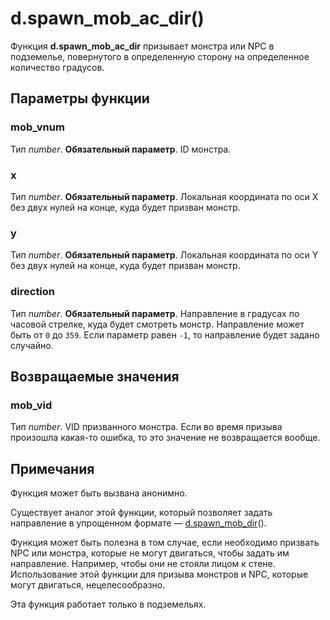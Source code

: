 # d.spawn_mob_ac_dir()
Функция **d.spawn_mob_ac_dir** призывает монстра или NPC в подземелье, повернутого в определенную сторону на определенное количество градусов.

## Параметры функции
### mob_vnum
Тип *number*. **Обязательный параметр**. ID монстра.

### x
Тип *number*. **Обязательный параметр**. Локальная координата по оси X без двух нулей на конце, куда будет призван монстр.

### y
Тип *number*. **Обязательный параметр**. Локальная координата по оси Y без двух нулей на конце, куда будет призван монстр.

### direction
Тип *number*. **Обязательный параметр**. Направление в градусах по часовой стрелке, куда будет смотреть монстр. Направление может быть от `0` до `359`. Если параметр равен `-1`, то направление будет задано случайно.

## Возвращаемые значения
### mob_vid
Тип *number*. VID призванного монстра. Если во время призыва произошла какая-то ошибка, то это значение не возвращается вообще.

## Примечания
Функция может быть вызвана анонимно.

Существует аналог этой функции, который позволяет задать направление в упрощенном формате &mdash; [d.spawn_mob_dir](../d/d.spawn_mob_dir.md)().

Функция может быть полезна в том случае, если необходимо призвать NPC или монстра, которые не могут двигаться, чтобы задать им направление. Например, чтобы они не стояли лицом к стене. Использование этой функции для призыва монстров и NPC, которые могут двигаться, нецелесообразно.

Эта функция работает только в подземельях.